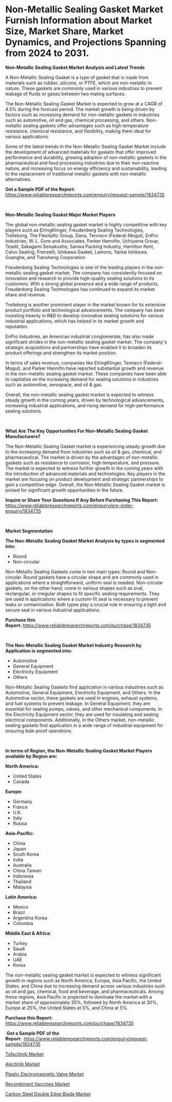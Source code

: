 <p><h1>Non-Metallic Sealing Gasket Market Furnish Information about Market Size, Market Share, Market Dynamics, and Projections Spanning from 2024 to 2031.</h1></p><p><strong>Non-Metallic Sealing Gasket Market Analysis and Latest Trends</strong></p>
<p><p>A Non-Metallic Sealing Gasket is a type of gasket that is made from materials such as rubber, silicone, or PTFE, which are non-metallic in nature. These gaskets are commonly used in various industries to prevent leakage of fluids or gases between two mating surfaces.</p><p>The Non-Metallic Sealing Gasket Market is expected to grow at a CAGR of 4.5% during the forecast period. The market growth is being driven by factors such as increasing demand for non-metallic gaskets in industries such as automotive, oil and gas, chemical processing, and others. Non-metallic sealing gaskets offer advantages such as high temperature resistance, chemical resistance, and flexibility, making them ideal for various applications.</p><p>Some of the latest trends in the Non-Metallic Sealing Gasket Market include the development of advanced materials for gaskets that offer improved performance and durability, growing adoption of non-metallic gaskets in the pharmaceutical and food processing industries due to their non-reactive nature, and increasing focus on energy efficiency and sustainability, leading to the replacement of traditional metallic gaskets with non-metallic alternatives.</p></p>
<p><strong>Get a Sample PDF of the Report:&nbsp;</strong> <a href="https://www.reliableresearchreports.com/enquiry/request-sample/1834735">https://www.reliableresearchreports.com/enquiry/request-sample/1834735</a></p>
<p>&nbsp;</p>
<p><strong>Non-Metallic Sealing Gasket Major Market Players</strong></p>
<p><p>The global non-metallic sealing gasket market is highly competitive with key players such as ElringKlinger, Freudenberg Sealing Technologies, Trelleborg, The Flexitallic Group, Dana, Tenneco (Federal-Mogul), EnPro Industries, W. L. Gore and Associates, Parker Hannifin, Uchiyama Group, Teadit, Sakagami Seisakusho, Sanwa Packing Industry, Hamilton Kent, Calvo Sealing, Frenzelit, Ishikawa Gasket, Lamons, Yantai Ishikawa, Guanghe, and Tiansheng Corporation. </p><p>Freudenberg Sealing Technologies is one of the leading players in the non-metallic sealing gasket market. The company has consistently focused on innovation and research to provide high-quality sealing solutions to its customers. With a strong global presence and a wide range of products, Freudenberg Sealing Technologies has continued to expand its market share and revenue.</p><p>Trelleborg is another prominent player in the market known for its extensive product portfolio and technological advancements. The company has been investing heavily in R&D to develop innovative sealing solutions for various industrial applications, which has helped in its market growth and reputation.</p><p>EnPro Industries, an American industrial conglomerate, has also made significant strides in the non-metallic sealing gasket market. The company's strategic acquisitions and partnerships have enabled it to broaden its product offerings and strengthen its market position.</p><p>In terms of sales revenue, companies like ElringKlinger, Tenneco (Federal-Mogul), and Parker Hannifin have reported substantial growth and revenue in the non-metallic sealing gasket market. These companies have been able to capitalize on the increasing demand for sealing solutions in industries such as automotive, aerospace, and oil & gas.</p><p>Overall, the non-metallic sealing gasket market is expected to witness steady growth in the coming years, driven by technological advancements, increasing industrial applications, and rising demand for high-performance sealing solutions.</p></p>
<p>&nbsp;</p>
<p><strong>What Are The Key Opportunities For Non-Metallic Sealing Gasket Manufacturers?</strong></p>
<p><p>The Non-Metallic Sealing Gasket market is experiencing steady growth due to the increasing demand from industries such as oil & gas, chemical, and pharmaceutical. The market is driven by the advantages of non-metallic gaskets such as resistance to corrosion, high temperature, and pressure. The market is expected to witness further growth in the coming years with the introduction of advanced materials and technologies. Key players in the market are focusing on product development and strategic partnerships to gain a competitive edge. Overall, the Non-Metallic Sealing Gasket market is poised for significant growth opportunities in the future.</p></p>
<p><strong>Inquire or Share Your Questions If Any Before Purchasing This Report:</strong> <a href="https://www.reliableresearchreports.com/enquiry/pre-order-enquiry/1834735">https://www.reliableresearchreports.com/enquiry/pre-order-enquiry/1834735</a></p>
<p>&nbsp;</p>
<p><strong>Market Segmentation</strong></p>
<p><strong>The Non-Metallic Sealing Gasket Market Analysis by types is segmented into:</strong></p>
<p><ul><li>Round</li><li>Non-circular</li></ul></p>
<p><p>Non-Metallic Sealing Gaskets come in two main types: Round and Non-circular. Round gaskets have a circular shape and are commonly used in applications where a straightforward, uniform seal is needed. Non-circular gaskets, on the other hand, come in various shapes such as oval, rectangular, or irregular shapes to fit specific sealing requirements. They are used in applications where a custom-fit seal is necessary to prevent leaks or contamination. Both types play a crucial role in ensuring a tight and secure seal in various industrial applications.</p></p>
<p><strong>Purchase this Report:&nbsp;</strong><a href="https://www.reliableresearchreports.com/purchase/1834735">https://www.reliableresearchreports.com/purchase/1834735</a></p>
<p>&nbsp;</p>
<p><strong>The Non-Metallic Sealing Gasket Market Industry Research by Application is segmented into:</strong></p>
<p><ul><li>Automotive</li><li>General Equipment</li><li>Electricity Equipment</li><li>Others</li></ul></p>
<p><p>Non-Metallic Sealing Gaskets find application in various industries such as Automotive, General Equipment, Electricity Equipment, and Others. In the Automotive sector, these gaskets are used in engines, exhaust systems, and fuel systems to prevent leakage. In General Equipment, they are essential for sealing pumps, valves, and other mechanical components. In the Electricity Equipment sector, they are used for insulating and sealing electrical components. Additionally, in the Others market, non-metallic sealing gaskets find application in a wide range of industrial equipment for ensuring leak-proof operations.</p></p>
<p>&nbsp;</p>
<p><strong>In terms of Region, the Non-Metallic Sealing Gasket Market Players available by Region are:</strong></p>
<p>
    <p> <strong> North America: </strong>
        <ul>
            <li>United States</li>
            <li>Canada</li>
        </ul>
        </p> 
    <p> <strong> Europe: </strong>
        <ul>
            <li>Germany</li>
            <li>France</li>
            <li>U.K.</li>
            <li>Italy</li>
            <li>Russia</li>
        </ul>
        </p> 
    <p> <strong> Asia-Pacific: </strong>
        <ul>
            <li>China</li>
            <li>Japan</li>
            <li>South Korea</li>
            <li>India</li>
            <li>Australia</li>
            <li>China Taiwan</li>
            <li>Indonesia</li>
            <li>Thailand</li>
            <li>Malaysia</li>
        </ul>
        </p> 
    <p> <strong> Latin America: </strong>
        <ul>
            <li>Mexico</li>
            <li>Brazil</li>
            <li>Argentina Korea</li>
            <li>Colombia</li>
        </ul>
        </p> 
    <p> <strong> Middle East & Africa: </strong>
        <ul>
            <li>Turkey</li>
            <li>Saudi</li>
            <li>Arabia</li>
            <li>UAE</li>
            <li>Korea</li>
        </ul>
    </p>
    </p>
<p><p>The non-metallic sealing gasket market is expected to witness significant growth in regions such as North America, Europe, Asia Pacific, the United States, and China due to increasing demand across various industries such as oil and gas, chemical, food and beverage, and pharmaceuticals. Among these regions, Asia Pacific is projected to dominate the market with a market share of approximately 35%, followed by North America at 30%, Europe at 25%, the United States at 5%, and China at 5%.</p></p>
<p><strong>Purchase this Report: </strong><a href="https://www.reliableresearchreports.com/purchase/1834735">https://www.reliableresearchreports.com/purchase/1834735</a></p>
<p>&nbsp;<strong>Get a Sample PDF of the Report:&nbsp;&nbsp;</strong><a href="https://www.reliableresearchreports.com/enquiry/request-sample/1834735">https://www.reliableresearchreports.com/enquiry/request-sample/1834735</a></p>
<p><strong></strong></p>
<p><p><a href="https://medium.com/@kathydavis04/tofacitinib-market-report-reveals-the-latest-trends-and-growth-opportunities-of-this-market-eff7bd5cd60d">Tofacitinib Market</a></p><p><a href="https://medium.com/@kathydavis04/alectinib-market-exploring-market-share-market-trends-and-future-growth-1b76bd196be4">Alectinib Market</a></p><p><a href="https://github.com/juniordelafrance/Market-Research-Report-List-2/blob/main/plastic-electromagnetic-valve-market.md">Plastic Electromagnetic Valve Market</a></p><p><a href="https://medium.com/@saraprifti1917/recombinant-vaccines-market-outlook-industry-overview-and-forecast-2024-to-2031-a5940d706469">Recombinant Vaccines Market</a></p><p><a href="https://github.com/jaidynmorantestelletmjzya/Market-Research-Report-List-1/blob/main/carbon-steel-double-edge-blade-market.md">Carbon Steel Double Edge Blade Market</a></p></p>